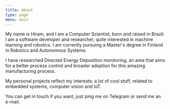 ```yaml
---
title: About 
type: page
menu: main
---
```


My name is Hiram, and I am a Computer Scientist, born and raised in Brazil. I am
a software developer and researcher, quite interested in machine learning and
robotics. I am currently pursuing a Master's degree in Finland in Robotics and
Autonomous Systems.

I have researched Directed Energy Deposition monitoring,
an area that aims for a better process control and broader adoption for this
amazing manufacturing process.

My personal projects reflect my interests: a lot of cool stuff, related to
embedded systems, computer vision and IoT.

You can get in touch if you want, just ping me on Telegram or send me an e-mail.

